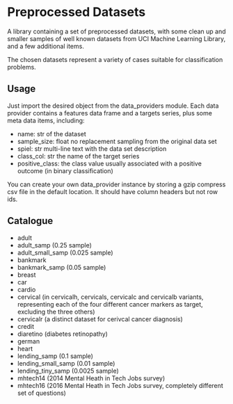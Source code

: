 # Preprocessed Datasets

A library containing a set of preprocessed datasets, with some clean up and smaller samples of well known datasets from UCI Machine Learning Library, and a few additional items.

The chosen datasets represent a variety of cases suitable for classification problems.

## Usage

Just import the desired object from the data_providers module.
Each data provider contains a features data frame and a targets series, plus some meta data items, including:

* name: str of the dataset
* sample_size: float no replacement sampling from the original data set
* spiel: str multi-line text with the data set description
* class_col: str the name of the target series
* positive_class: the class value usually associated with a positive outcome (in binary classification)

You can create your own data_provider instance by storing a gzip compress csv file in the default location.
It should have column headers but not row ids.

## Catalogue

* adult
* adult_samp (0.25 sample)
* adult_small_samp (0.025 sample)
* bankmark
* bankmark_samp (0.05 sample)
* breast
* car
* cardio
* cervical (in cervicalh, cervicals, cervicalc and cervicalb variants, representing each of the four different cancer markers as target, excluding the three others)
* cervicalr (a distinct dataset for cerivcal cancer diagnosis)
* credit
* diaretino (diabetes retinopathy)
* german
* heart
* lending_samp (0.1 sample)
* lending_small_samp (0.01 sample)
* lending_tiny_samp (0.0025 sample)
* mhtech14 (2014 Mental Heath in Tech Jobs survey)
* mhtech16 (2016 Mental Heath in Tech Jobs survey, completely different set of questions)
